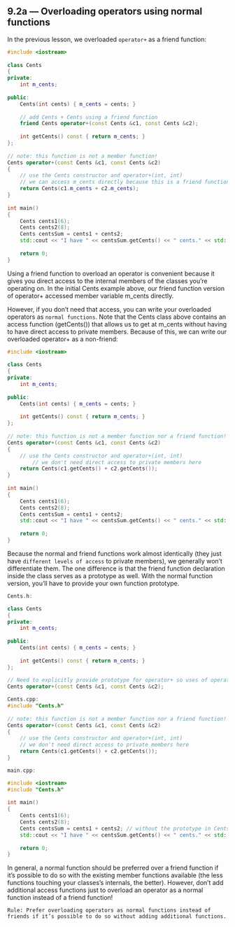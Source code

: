 ## 9.2a — Overloading operators using normal functions

In the previous lesson, we overloaded `operator+` as a friend function:

```c++
#include <iostream>
 
class Cents
{
private:
	int m_cents;
 
public:
	Cents(int cents) { m_cents = cents; }
 
	// add Cents + Cents using a friend function
	friend Cents operator+(const Cents &c1, const Cents &c2);
 
	int getCents() const { return m_cents; }
};
 
// note: this function is not a member function!
Cents operator+(const Cents &c1, const Cents &c2)
{
	// use the Cents constructor and operator+(int, int)
	// we can access m_cents directly because this is a friend function
	return Cents(c1.m_cents + c2.m_cents);
}
 
int main()
{
	Cents cents1(6);
	Cents cents2(8);
	Cents centsSum = cents1 + cents2;
	std::cout << "I have " << centsSum.getCents() << " cents." << std::endl;
 
	return 0;
}
```

Using a friend function to overload an operator is convenient because it gives you direct access to the internal members of the classes you’re operating on. In the initial Cents example above, our friend function version of operator+ accessed member variable m_cents directly.

However, if you don’t need that access, you can write your overloaded operators as `normal functions`. 
Note that the Cents class above contains an access function (getCents()) that allows us to get at m_cents without having to have direct access to private members. Because of this, we can write our overloaded operator+ as a non-friend:


```c++
#include <iostream>
 
class Cents
{
private:
	int m_cents;
 
public:
	Cents(int cents) { m_cents = cents; }
 
	int getCents() const { return m_cents; }
};
 
// note: this function is not a member function nor a friend function!
Cents operator+(const Cents &c1, const Cents &c2)
{
	// use the Cents constructor and operator+(int, int)
        // we don't need direct access to private members here
	return Cents(c1.getCents() + c2.getCents());
}
 
int main()
{
	Cents cents1(6);
	Cents cents2(8);
	Cents centsSum = cents1 + cents2;
	std::cout << "I have " << centsSum.getCents() << " cents." << std::endl;
 
	return 0;
}
```


Because the normal and friend functions work almost identically (they just have `different levels of access` to private members), we generally won’t differentiate them. The one difference is that the friend function declaration inside the class serves as a prototype as well. With the normal function version, you’ll have to provide your own function prototype.

```c++
Cents.h:

class Cents
{
private:
	int m_cents;
 
public:
	Cents(int cents) { m_cents = cents; }
 
	int getCents() const { return m_cents; }
};
 
// Need to explicitly provide prototype for operator+ so uses of operator+ in other files know this overload exists
Cents operator+(const Cents &c1, const Cents &c2);
```

```c++
Cents.cpp:
#include "Cents.h"
 
// note: this function is not a member function nor a friend function!
Cents operator+(const Cents &c1, const Cents &c2)
{
	// use the Cents constructor and operator+(int, int)
	// we don't need direct access to private members here
	return Cents(c1.getCents() + c2.getCents());
}
```

```c++
main.cpp:

#include <iostream>
#include "Cents.h"
 
int main()
{
	Cents cents1(6);
	Cents cents2(8);
	Cents centsSum = cents1 + cents2; // without the prototype in Cents.h, this would fail to compile
	std::cout << "I have " << centsSum.getCents() << " cents." << std::endl;
 
	return 0;
}

```

In general, a normal function should be preferred over a friend function if it’s possible to do so with the existing member functions available (the less functions touching your classes’s internals, the better). However, don’t add additional access functions just to overload an operator as a normal function instead of a friend function!

`Rule: Prefer overloading operators as normal functions instead of friends if it’s possible to do so without adding additional functions.`

